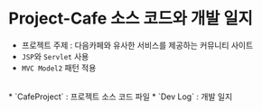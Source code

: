 # Project-Cafe 소스 코드와 개발 일지

* 프로젝트 주제 : 다음카페와 유사한 서비스를 제공하는 커뮤니티 사이트
* `JSP`와 `Servlet` 사용
* `MVC Model2` 패턴 적용
<br>
* `CafeProject` : 프로젝트 소스 코드 파일
* `Dev Log` : 개발 일지
